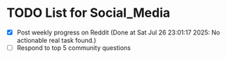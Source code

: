 # TODO List for Social_Media

- [x] Post weekly progress on Reddit  (Done at Sat Jul 26 23:01:17 2025: No actionable real task found.)
- [ ] Respond to top 5 community questions